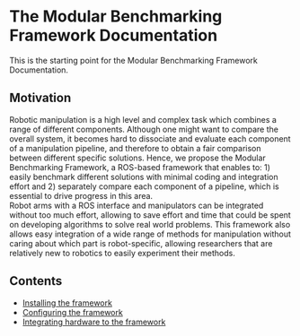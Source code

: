 # The Modular Benchmarking Framework Documentation
This is the starting point for the Modular Benchmarking Framework Documentation.

## Motivation

<div class=text-justify>
Robotic manipulation is a high level and complex task which combines a range of different components. Although one might want to compare the overall system, it becomes hard to dissociate and evaluate each component of a manipulation pipeline, and therefore to obtain a fair comparison between different specific solutions. Hence, we propose the Modular Benchmarking Framework, a ROS-based framework that enables to: 1) easily benchmark different solutions with minimal coding and integration effort and 2) separately compare each component of a pipeline, which is essential to drive progress in this area. <br/>
Robot arms with a ROS interface and manipulators can be integrated without too much effort, allowing to save effort and time that could be spent on developing algorithms to solve real world problems. This framework also allows easy integration of a wide range of methods for manipulation without caring about which part is robot-specific, allowing researchers that are relatively new to robotics to easily experiment their methods.

## Contents
* [Installing the framework](user_guide/1_installing_the_framework.md)
* [Configuring the framework](user_guide/2_configuring_the_framework.md)
* [Integrating hardware to the framework](user_guide/3_integrating_hardware.md)
